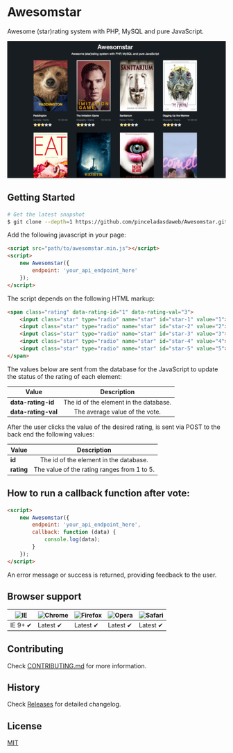 # Awesomstar

Awesome (star)rating system with PHP, MySQL and pure JavaScript.

![](screenshot.jpg)

## Getting Started

```bash
# Get the latest snapshot
$ git clone --depth=1 https://github.com/pinceladasdaweb/Awesomstar.git
```

Add the following javascript in your page:

```html
<script src="path/to/awesomstar.min.js"></script>
<script>
    new Awesomstar({
        endpoint: 'your_api_endpoint_here'
    });
</script>
```

The script depends on the following HTML markup:

```html
<span class="rating" data-rating-id="1" data-rating-val="3">
    <input class="star" type="radio" name="star" id="star-1" value="1"><label for="star-1">1</label>
    <input class="star" type="radio" name="star" id="star-2" value="2"><label for="star-2">2</label>
    <input class="star" type="radio" name="star" id="star-3" value="3"><label for="star-3">3</label>
    <input class="star" type="radio" name="star" id="star-4" value="4"><label for="star-4">4</label>
    <input class="star" type="radio" name="star" id="star-5" value="5"><label for="star-5">5</label>
</span>
```

The values below are sent from the database for the JavaScript to update the status of the rating of each element:

| Value                              | Description                                                 |
| ---------------------------------- |:-----------------------------------------------------------:|
| **data-rating-id**                 | The id of the element in the database.                      |
| **data-rating-val**                | The average value of the vote.                              |

After the user clicks the value of the desired rating, is sent via POST to the back end the following values:

| Value                              | Description                                                 |
| ---------------------------------- |:-----------------------------------------------------------:|
| **id**                             | The id of the element in the database.                      |
| **rating**                         | The value of the rating ranges from 1 to 5.                 |

## How to run a callback function after vote:

```html
<script>
    new Awesomstar({
        endpoint: 'your_api_endpoint_here',
        callback: function (data) {
            console.log(data);
        }
    });
</script>
```

An error message or success is returned, providing feedback to the user.

## Browser support

![IE](https://raw.githubusercontent.com/alrra/browser-logos/master/src/archive/internet-explorer_9-11/internet-explorer_9-11_48x48.png) | ![Chrome](https://raw.githubusercontent.com/alrra/browser-logos/master/src/chrome/chrome_48x48.png) | ![Firefox](https://raw.githubusercontent.com/alrra/browser-logos/master/src/firefox/firefox_48x48.png) | ![Opera](https://raw.githubusercontent.com/alrra/browser-logos/master/src/opera/opera_48x48.png) | ![Safari](https://raw.githubusercontent.com/alrra/browser-logos/master/src/safari/safari_48x48.png)
--- | --- | --- | --- | --- |
IE 9+ ✔ | Latest ✔ | Latest ✔ | Latest ✔ | Latest ✔ |

## Contributing

Check [CONTRIBUTING.md](CONTRIBUTING.md) for more information.

## History

Check [Releases](https://github.com/pinceladasdaweb/Awesomstar/releases) for detailed changelog.

## License

[MIT](LICENSE)